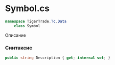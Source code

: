
# Symbol.cs
```csharp
namespace TigerTrade.Tc.Data  
    class Symbol
```

Описание

### Синтаксис
```csharp
public string Description { get; internal set; }
```
